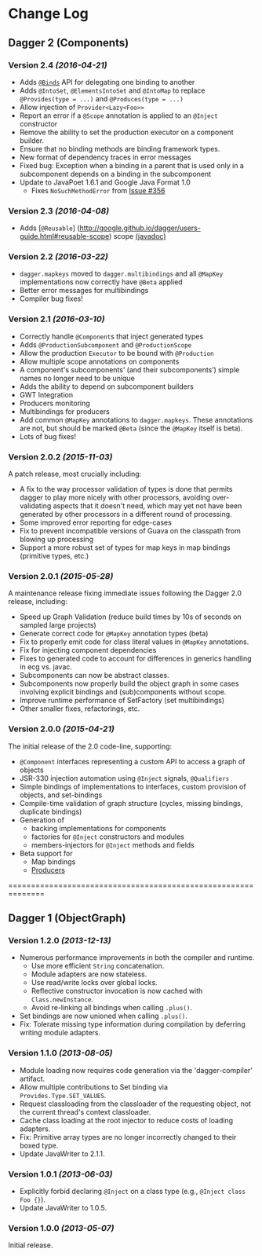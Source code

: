 Change Log
==========

Dagger 2 (Components)
---------------------

### Version 2.4 *(2016-04-21)*
  * Adds [`@Binds`](http://google.github.io/dagger/api/latest/dagger/Binds.html) API for delegating
    one binding to another
  * Adds `@IntoSet`, `@ElementsIntoSet` and `@IntoMap` to replace `@Provides(type = ...)` and `@Produces(type = ...)`
  * Allow injection of `Provider<Lazy<Foo>>`
  * Report an error if a `@Scope` annotation is applied to an `@Inject` constructor
  * Remove the ability to set the production executor on a component builder.
  * Ensure that no binding methods are binding framework types.
  * New format of dependency traces in error messages
  * Fixed bug: Exception when a binding in a parent that is used only in a subcomponent depends on a binding in the subcomponent
  * Update to JavaPoet 1.6.1 and Google Java Format 1.0
    * Fixes `NoSuchMethodError` from [Issue #356](https://github.com/google/dagger/issues/356)

### Version 2.3 *(2016-04-08)*
  * Adds [`@Reusable`]
  (http://google.github.io/dagger/users-guide.html#reusable-scope) scope
  [(javadoc)](http://google.github.io/dagger/api/latest/dagger/Reusable.html)

### Version 2.2 *(2016-03-22)*
  * `dagger.mapkeys` moved to `dagger.multibindings` and all `@MapKey`
    implementations now correctly have `@Beta` applied
  * Better error messages for multibindings
  * Compiler bug fixes!

### Version 2.1 *(2016-03-10)*

  * Correctly handle `@Component`s that inject generated types
  * Adds `@ProductionSubcomponent` and `@ProductionScope`
  * Allow the production `Executor` to be bound with `@Production`
  * Allow multiple scope annotations on components
  * A component's subcomponents’ (and their subcomponents’) simple names no longer need to be unique
  * Adds the ability to depend on subcomponent builders
  * GWT Integration
  * Producers monitoring
  * Multibindings for producers
  * Add common `@MapKey` annotations to `dagger.mapkeys`.  These annotations are
    not, but should be marked `@Beta` (since the `@MapKey` itself is beta).
  * Lots of bug fixes!

### Version 2.0.2 *(2015-11-03)*

A patch release, most crucially including:

  * A fix to the way processor validation of types is done that permits dagger to play
    more nicely with other processors, avoiding over-validating aspects that it doesn't
    need, which may yet not have been generated by other processors in a different round
    of processing.
  * Some improved error reporting for edge-cases
  * Fix to prevent incompatible versions of Guava on the classpath from blowing up processing
  * Support a more robust set of types for map keys in map bindings (primitive types, etc.)

### Version 2.0.1 *(2015-05-28)*

A maintenance release fixing immediate issues following the Dagger 2.0 release, including:

  * Speed up Graph Validation (reduce build times by 10s of seconds on sampled large projects)
  * Generate correct code for `@MapKey` annotation types (beta)
  * Fix to properly emit code for class literal values in `@MapKey` annotations.
  * Fix for injecting component dependencies
  * Fixes to generated code to account for differences in generics handling in ecg vs. javac.
  * Subcomponents can now be abstract classes.
  * Subcomponents now properly build the object graph in some cases involving explicit bindings
    and (sub)components without scope.
  * Improve runtime performance of SetFactory (set multibindings)
  * Other smaller fixes, refactorings, etc.

### Version 2.0.0 *(2015-04-21)*

The initial release of the 2.0 code-line, supporting:

  * `@Component` interfaces representing a custom API to access a graph of objects
  * JSR-330 injection automation using `@Inject` signals, `@Qualifiers`
  * Simple bindings of implementations to interfaces, custom provision of objects, and set-bindings
  * Compile-time validation of graph structure (cycles, missing bindings, duplicate bindings)
  * Generation of 
    - backing implementations for components
    - factories for `@Inject` constructors and modules
    - members-injectors for `@Inject` methods and fields
  * Beta support for
    - Map bindings
    - [Producers](http://google.github.io/dagger/api/latest/dagger/producers/Producer.html)

==============================================================

Dagger 1 (ObjectGraph)
----------------------

### Version 1.2.0 *(2013-12-13)*

 * Numerous performance improvements in both the compiler and runtime.
   * Use more efficient `String` concatenation.
   * Module adapters are now stateless.
   * Use read/write locks over global locks.
   * Reflective constructor invocation is now cached with `Class.newInstance`.
   * Avoid re-linking all bindings when calling `.plus()`.
 * Set bindings are now unioned when calling `.plus()`.
 * Fix: Tolerate missing type information during compilation by deferring writing
   module adapters.


### Version 1.1.0 *(2013-08-05)*

 * Module loading now requires code generation via the 'dagger-compiler' artifact.
 * Allow multiple contributions to Set binding via `Provides.Type.SET_VALUES`.
 * Request classloading from the classloader of the requesting object, not the current thread's
   context classloader.
 * Cache class loading at the root injector to reduce costs of loading adapters.
 * Fix: Primitive array types are no longer incorrectly changed to their boxed type.
 * Update JavaWriter to 2.1.1.


### Version 1.0.1 *(2013-06-03)*

 * Explicitly forbid declaring `@Inject` on a class type (e.g., `@Inject class Foo {}`).
 * Update JavaWriter to 1.0.5.


### Version 1.0.0 *(2013-05-07)*

Initial release.
